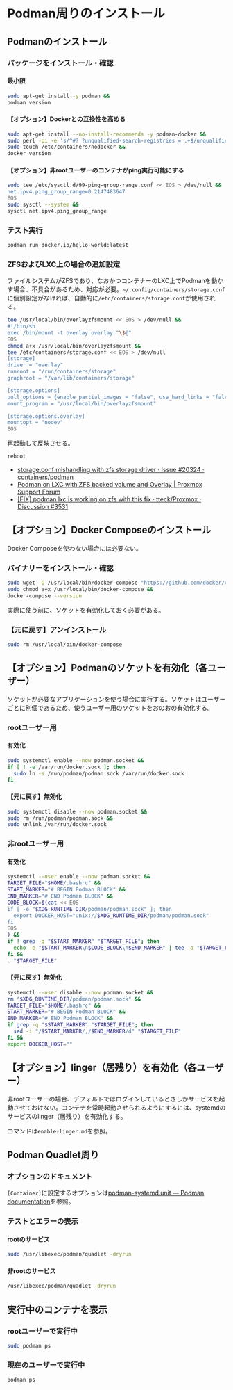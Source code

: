 # Podman周りのインストール
## Podmanのインストール
### パッケージをインストール・確認
#### 最小限
```bash
sudo apt-get install -y podman &&
podman version
```

#### 【オプション】Dockerとの互換性を高める
```bash
sudo apt-get install --no-install-recommends -y podman-docker &&
sudo perl -pi -e 's/^#? ?unqualified-search-registries = .+$/unqualified-search-registries = ["docker.io"]/g' /etc/containers/registries.conf &&
sudo touch /etc/containers/nodocker &&
docker version
```

#### 【オプション】非rootユーザーのコンテナがping実行可能にする
```bash
sudo tee /etc/sysctl.d/99-ping-group-range.conf << EOS > /dev/null &&
net.ipv4.ping_group_range=0 2147483647
EOS
sudo sysctl --system &&
sysctl net.ipv4.ping_group_range
```

### テスト実行
```bash
podman run docker.io/hello-world:latest
```

### ZFSおよびLXC上の場合の追加設定
ファイルシステムがZFSであり、なおかつコンテナーのLXC上でPodmanを動かす場合、不具合があるため、対応が必要。`~/.config/containers/storage.conf`に個別設定がなければ、自動的に`/etc/containers/storage.conf`が使用される。
```bash
tee /usr/local/bin/overlayzfsmount << EOS > /dev/null &&
#!/bin/sh
exec /bin/mount -t overlay overlay "\$@"
EOS
chmod a+x /usr/local/bin/overlayzfsmount &&
tee /etc/containers/storage.conf << EOS > /dev/null
[storage]
driver = "overlay"
runroot = "/run/containers/storage"
graphroot = "/var/lib/containers/storage"

[storage.options]
pull_options = {enable_partial_images = "false", use_hard_links = "false", ostree_repos=""}
mount_program = "/usr/local/bin/overlayzfsmount"

[storage.options.overlay]
mountopt = "nodev"
EOS
```

再起動して反映させる。
```bash
reboot
```
- [storage.conf mishandling with zfs storage driver · Issue #20324 · containers/podman](https://github.com/containers/podman/issues/20324)
- [Podman on LXC with ZFS backed volume and Overlay | Proxmox Support Forum](https://forum.proxmox.com/threads/podman-on-lxc-with-zfs-backed-volume-and-overlay.138722/)
- [[FIX] podman lxc is working on zfs with this fix · tteck/Proxmox · Discussion #3531](https://github.com/tteck/Proxmox/discussions/3531)

## 【オプション】Docker Composeのインストール
Docker Composeを使わない場合には必要ない。

### バイナリーをインストール・確認
```bash
sudo wget -O /usr/local/bin/docker-compose "https://github.com/docker/compose/releases/latest/download/docker-compose-$(uname -s)-$(uname -m)" &&
sudo chmod a+x /usr/local/bin/docker-compose &&
docker-compose --version
```
実際に使う前に、ソケットを有効化しておく必要がある。

### 【元に戻す】アンインストール
```bash
sudo rm /usr/local/bin/docker-compose
```

## 【オプション】Podmanのソケットを有効化（各ユーザー）
ソケットが必要なアプリケーションを使う場合に実行する。ソケットはユーザーごとに別個であるため、使うユーザー用のソケットをおのおの有効化する。

### rootユーザー用
#### 有効化
```bash
sudo systemctl enable --now podman.socket &&
if [ ! -e /var/run/docker.sock ]; then
  sudo ln -s /run/podman/podman.sock /var/run/docker.sock
fi
```

#### 【元に戻す】無効化
```bash
sudo systemctl disable --now podman.socket &&
sudo rm /run/podman/podman.sock &&
sudo unlink /var/run/docker.sock
```

### 非rootユーザー用
#### 有効化
```bash
systemctl --user enable --now podman.socket &&
TARGET_FILE="$HOME/.bashrc" &&
START_MARKER="# BEGIN Podman BLOCK" &&
END_MARKER="# END Podman BLOCK" &&
CODE_BLOCK=$(cat << EOS
if [ -e "$XDG_RUNTIME_DIR/podman/podman.sock" ]; then
  export DOCKER_HOST="unix://$XDG_RUNTIME_DIR/podman/podman.sock"
fi
EOS
) &&
if ! grep -q "$START_MARKER" "$TARGET_FILE"; then
  echo -e "$START_MARKER\n$CODE_BLOCK\n$END_MARKER" | tee -a "$TARGET_FILE" > /dev/null  
fi &&
. "$TARGET_FILE"
```

#### 【元に戻す】無効化
```bash
systemctl --user disable --now podman.socket &&
rm "$XDG_RUNTIME_DIR/podman/podman.sock" &&
TARGET_FILE="$HOME/.bashrc" &&
START_MARKER="# BEGIN Podman BLOCK" &&
END_MARKER="# END Podman BLOCK" &&
if grep -q "$START_MARKER" "$TARGET_FILE"; then
  sed -i "/$START_MARKER/,/$END_MARKER/d" "$TARGET_FILE"
fi &&
export DOCKER_HOST=""
```

## 【オプション】linger（居残り）を有効化（各ユーザー）
非rootユーザーの場合、デフォルトではログインしているときしかサービスを起動させておけない。コンテナを常時起動させられるようにするには、systemdのサービスのlinger（居残り）を有効化する。

コマンドは`enable-linger.md`を参照。

## Podman Quadlet周り
### オプションのドキュメント
`[Container]`に設定するオプションは[podman-systemd.unit — Podman documentation](https://docs.podman.io/en/latest/markdown/podman-systemd.unit.5.html)を参照。

### テストとエラーの表示
#### rootのサービス
```bash
sudo /usr/libexec/podman/quadlet -dryrun
```

#### 非rootのサービス
```bash
/usr/libexec/podman/quadlet -dryrun
```

## 実行中のコンテナを表示
### rootユーザーで実行中
```bash
sudo podman ps
```

### 現在のユーザーで実行中
```bash
podman ps
```

